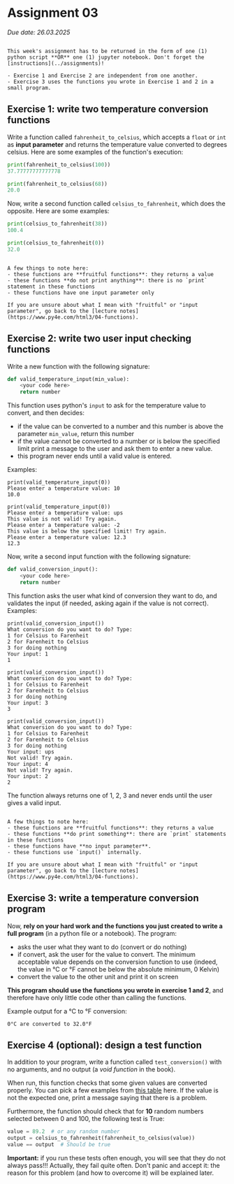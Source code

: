 # Assignment 03

*Due date: 26.03.2025*


```{important}

This week's assignment has to be returned in the form of one (1) python script **OR** one (1) jupyter notebook. Don't forget the [instructions](../assignments)!

- Exercise 1 and Exercise 2 are independent from one another. 
- Exercise 3 uses the functions you wrote in Exercise 1 and 2 in a small program.
```

## Exercise 1: write two temperature conversion functions

Write a function called `fahrenheit_to_celsius`, which accepts a `float` or `int` as **input parameter** and returns the temperature value converted to degrees celsius. Here are some examples of the function's execution:

```python
print(fahrenheit_to_celsius(100))
37.77777777777778
```

```python
print(fahrenheit_to_celsius(68))
20.0
```

Now, write a second function called `celsius_to_fahrenheit`, which does the opposite. Here are some examples:

```python
print(celsius_to_fahrenheit(38))
100.4
```

```python
print(celsius_to_fahrenheit(0))
32.0
```

```{important}

A few things to note here:
- these functions are **fruitful functions**: they returns a value
- these functions **do not print anything**: there is no `print` statement in these functions
- these functions have one input parameter only

If you are unsure about what I mean with "fruitful" or "input parameter", go back to the [lecture notes](https://www.py4e.com/html3/04-functions).

```

## Exercise 2: write two user input checking functions

Write a new function with the following signature:

```python
def valid_temperature_input(min_value):
    <your code here>
    return number
```

This function uses python's `input` to ask for the temperature value to convert, and then decides:
- if the value can be converted to a number and this number is above the parameter `min_value`, return this number
- if the value cannot be converted to a number or is below the specified limit print a message to the user and ask them to enter a new value.
- this program never ends until a valid value is entered.

Examples:

```none
print(valid_temperature_input(0))
Please enter a temperature value: 10
10.0
```

```none
print(valid_temperature_input(0))
Please enter a temperature value: ups
This value is not valid! Try again.
Please enter a temperature value: -2
This value is below the specified limit! Try again.
Please enter a temperature value: 12.3
12.3
```

Now, write a second input function with the following signature:

```python
def valid_conversion_input():
    <your code here>
    return number
```

This function asks the user what kind of conversion they want to do, and validates the input (if needed, asking again if the value is not correct). Examples:


```none
print(valid_conversion_input())
What conversion do you want to do? Type:
1 for Celsius to Farenheit
2 for Farenheit to Celsius
3 for doing nothing
Your input: 1
1
```

```none
print(valid_conversion_input())
What conversion do you want to do? Type:
1 for Celsius to Farenheit
2 for Farenheit to Celsius
3 for doing nothing
Your input: 3
3
```

```none
print(valid_conversion_input())
What conversion do you want to do? Type:
1 for Celsius to Farenheit
2 for Farenheit to Celsius
3 for doing nothing
Your input: ups
Not valid! Try again.
Your input: 4
Not valid! Try again.
Your input: 2
2
```

The function always returns one of 1, 2, 3 and never ends until the user gives a valid input.


```{important}

A few things to note here:
- these functions are **fruitful functions**: they returns a value
- these functions **do print something**: there are `print` statements in these functions
- these functions have **no input parameter**. 
- these functions use `input()` internally.

If you are unsure about what I mean with "fruitful" or "input parameter", go back to the [lecture notes](https://www.py4e.com/html3/04-functions).

```

## Exercise 3: write a temperature conversion program

Now, **rely on your hard work and the functions you just created to write a full program** (in a python file or a notebook). The program:
- asks the user what they want to do (convert or do nothing)
- if convert, ask the user for the value to convert. The minimum acceptable value depends on the conversion function to use (indeed, the value in °C or °F cannot be below the absolute minimum, 0 Kelvin)
- convert the value to the other unit and print it on screen

**This program should use the functions you wrote in exercise 1 and 2**, and therefore have only little code other than calling the functions.

Example output for a °C to °F conversion:

```none
0°C are converted to 32.0°F
```

## Exercise 4 (optional): design a test function

In addition to your program, write a function called `test_conversion()` with no arguments, and no output (a *void function* in the book).

When run, this function checks that some given values are converted properly. You can pick a few examples from [this table](https://www.rapidtables.com/convert/temperature/celsius-to-fahrenheit.html) here. If the value is not the expected one, print a message saying that there is a problem.

Furthermore, the function should check that for **10** random numbers selected between 0 and 100, the following test is True:

```python
value = 89.2  # or any random number
output = celsius_to_fahrenheit(fahrenheit_to_celsius(value))
value == output  # Should be true
```

**Important:** if you run these tests often enough, you will see that they do not always pass!!! Actually, they fail quite often. Don't panic and accept it: the reason for this problem (and how to overcome it) will be explained later.
